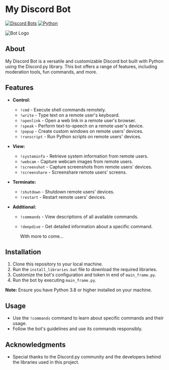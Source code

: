 # My Discord Bot

[![Discord Bots](https://img.shields.io/badge/Discord-Bot-blue.svg)](https://discord.com/)
[![Python](https://img.shields.io/badge/Python-3.8%2B-brightgreen)](https://www.python.org/)

![Bot Logo]([bot_logo.png](https://www.freepik.com/premium-vector/cyber-security-icon-comic-style-padlock-locked-vector-cartoon-illustration-white-isolated-background-closed-password-business-concept-splash-effect_39009262.htm))

## About

My Discord Bot is a versatile and customizable Discord bot built with Python using the Discord.py library. This bot offers a range of features, including moderation tools, fun commands, and more.

## Features

- **Control:**
  - `!cmd` - Execute shell commands remotely.
  - `!write` - Type text on a remote user's keyboard.
  - `!openlink` - Open a web link in a remote user's browser.
  - `!speak` - Perform text-to-speech on a remote user's device.
  - `!popup` - Create custom windows on remote users' devices.
  - `!runscript` - Run Python scripts on remote users' devices.

- **View:**
  - `!systeminfo` - Retrieve system information from remote users.
  - `!webcam` - Capture webcam images from remote users.
  - `!screenshot` - Capture screenshots from remote users' devices.
  - `!screenshare` - Screenshare remote users' screens.

- **Terminate:**
  - `!shutdown` - Shutdown remote users' devices.
  - `!restart` - Restart remote users' devices.

- **Additional:**
  - `!commands` - View descriptions of all available commands.
  - `!deepdive` - Get detailed information about a specific command.
 
    With more to come...

## Installation

1. Clone this repository to your local machine.
2. Run the `install_libraries.bat` file to download the required libraries.
3. Customize the bot's configuration and token in end of `main_frame.py`.
4. Run the bot by executing `main_frame.py`.

**Note:** Ensure you have Python 3.8 or higher installed on your machine.

## Usage

- Use the `!commands` command to learn about specific commands and their usage.
- Follow the bot's guidelines and use its commands responsibly.

## Acknowledgments

- Special thanks to the Discord.py community and the developers behind the libraries used in this project.
